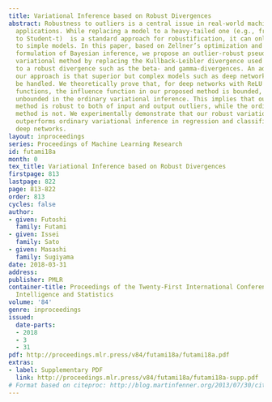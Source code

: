 ```yaml
---
title: Variational Inference based on Robust Divergences
abstract: Robustness to outliers is a central issue in real-world machine learning
  applications. While replacing a model to a heavy-tailed one (e.g., from Gaussian
  to Student-t)  is a standard approach for robustification, it can only be applied
  to simple models. In this paper, based on Zellner’s optimization and variational
  formulation of Bayesian inference, we propose an outlier-robust pseudo-Bayesian
  variational method by replacing the Kullback-Leibler divergence used for data fitting
  to a robust divergence such as the beta- and gamma-divergences. An advantage of
  our approach is that superior but complex models such as deep networks can also
  be handled. We theoretically prove that, for deep networks with ReLU activation
  functions, the influence function in our proposed method is bounded, while it is
  unbounded in the ordinary variational inference. This implies that our proposed
  method is robust to both of input and output outliers, while the ordinary variational
  method is not. We experimentally demonstrate that our robust variational method
  outperforms ordinary variational inference in regression and classification with
  deep networks.
layout: inproceedings
series: Proceedings of Machine Learning Research
id: futami18a
month: 0
tex_title: Variational Inference based on Robust Divergences
firstpage: 813
lastpage: 822
page: 813-822
order: 813
cycles: false
author:
- given: Futoshi
  family: Futami
- given: Issei
  family: Sato
- given: Masashi
  family: Sugiyama
date: 2018-03-31
address: 
publisher: PMLR
container-title: Proceedings of the Twenty-First International Conference on Artificial
  Intelligence and Statistics
volume: '84'
genre: inproceedings
issued:
  date-parts:
  - 2018
  - 3
  - 31
pdf: http://proceedings.mlr.press/v84/futami18a/futami18a.pdf
extras:
- label: Supplementary PDF
  link: http://proceedings.mlr.press/v84/futami18a/futami18a-supp.pdf
# Format based on citeproc: http://blog.martinfenner.org/2013/07/30/citeproc-yaml-for-bibliographies/
---
```

